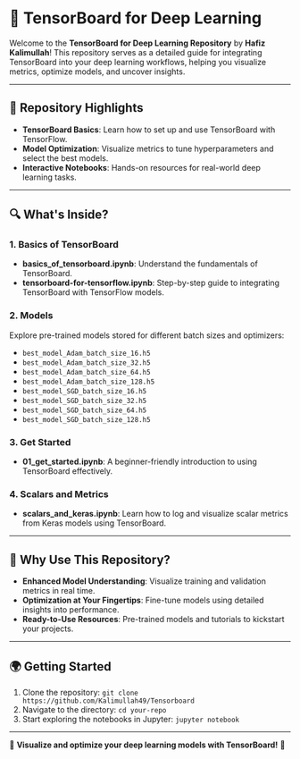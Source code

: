 # 🔧 TensorBoard for Deep Learning 

Welcome to the **TensorBoard for Deep Learning Repository** by **Hafiz Kalimullah**! This repository serves as a detailed guide for integrating TensorBoard into your deep learning workflows, helping you visualize metrics, optimize models, and uncover insights. 

---

## 📄 **Repository Highlights**
- **TensorBoard Basics**: Learn how to set up and use TensorBoard with TensorFlow.
- **Model Optimization**: Visualize metrics to tune hyperparameters and select the best models.
- **Interactive Notebooks**: Hands-on resources for real-world deep learning tasks.

---

## 🔍 **What's Inside?**

### **1. Basics of TensorBoard**
- **basics_of_tensorboard.ipynb**: Understand the fundamentals of TensorBoard.
- **tensorboard-for-tensorflow.ipynb**: Step-by-step guide to integrating TensorBoard with TensorFlow models.

### **2. Models**
Explore pre-trained models stored for different batch sizes and optimizers:
- `best_model_Adam_batch_size_16.h5`
- `best_model_Adam_batch_size_32.h5`
- `best_model_Adam_batch_size_64.h5`
- `best_model_Adam_batch_size_128.h5`
- `best_model_SGD_batch_size_16.h5`
- `best_model_SGD_batch_size_32.h5`
- `best_model_SGD_batch_size_64.h5`
- `best_model_SGD_batch_size_128.h5`

### **3. Get Started**
- **01_get_started.ipynb**: A beginner-friendly introduction to using TensorBoard effectively.

### **4. Scalars and Metrics**
- **scalars_and_keras.ipynb**: Learn how to log and visualize scalar metrics from Keras models using TensorBoard.

---

## 🚀 **Why Use This Repository?**
- **Enhanced Model Understanding**: Visualize training and validation metrics in real time.
- **Optimization at Your Fingertips**: Fine-tune models using detailed insights into performance.
- **Ready-to-Use Resources**: Pre-trained models and tutorials to kickstart your projects.

---

## 🌍 **Getting Started**
1. Clone the repository: `git clone https://github.com/Kalimullah49/Tensorboard`
2. Navigate to the directory: `cd your-repo`
3. Start exploring the notebooks in Jupyter: `jupyter notebook`

---

🎨 **Visualize and optimize your deep learning models with TensorBoard!** 🌟
